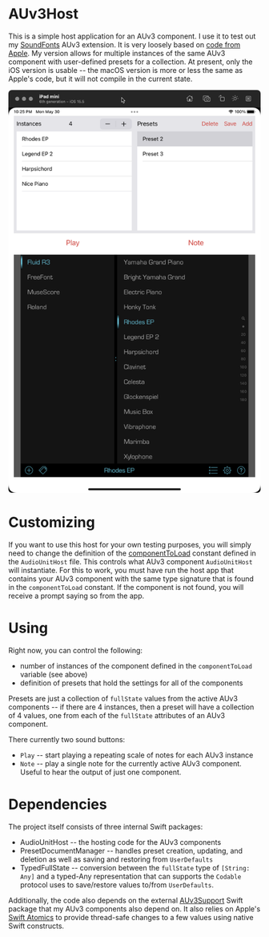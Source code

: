 # AUv3Host

This is a simple host application for an AUv3 component. I use it to test out my 
[SoundFonts](https://github.com/bradhowes/SoundFonts) AUv3 extension. 
It is very
loosely based on [code from Apple](https://developer.apple.com/documentation/audiotoolbox/audio_unit_v3_plug-ins/incorporating_audio_effects_and_instruments).
My version allows for multiple instances of the same AUv3 component with user-defined presets for a collection. At
present, only the iOS version is usable -- the macOS version is more or less the same as Apple's code, but it will not
compile in the current state.

![](app.png)

# Customizing

If you want to use this host for your own testing purposes, you will simply need to change the definition of the
[componentToLoad](https://github.com/bradhowes/AUv3Host/blob/main/Packages/Sources/AudioUnitHost/AudioUnitHost.swift#L11) 
constant defined in the `AudioUnitHost` file. This controls what AUv3 component `AudioUnitHost` will instantiate. For 
this to work, you must have run the host app that contains your AUv3 component with the same type signature that is
found in the `componentToLoad` constant. If the component is not found, you will receive a prompt saying so from the 
app.

# Using

Right now, you can control the following:

* number of instances of the component defined in the `componentToLoad` variable (see above)
* definition of presets that hold the settings for all of the components

Presets are just a collection of `fullState` values from the active AUv3 components -- if there are 4 instances, then a
preset will have a collection of 4 values, one from each of the `fullState` attributes of an AUv3 component.

There currently two sound buttons:

* `Play` -- start playing a repeating scale of notes for each AUv3 instance
* `Note` -- play a single note for the currently active AUv3 component. Useful to hear the output of just one component.

# Dependencies

The project itself consists of three internal Swift packages:

* AudioUnitHost -- the hosting code for the AUv3 components
* PresetDocumentManager -- handles preset creation, updating, and deletion as well as saving and restoring from 
`UserDefaults`
* TypedFullState -- conversion between the `fullState` type of `[String: Any]` and a typed-Any representation that can
supports the `Codable` protocol uses to save/restore values to/from `UserDefaults`.

Additionally, the code also depends on the external [AUv3Support](https://github.com/bradhowes/AUv3Support) Swift
package that my AUv3 components also depend on. It also relies on Apple's 
[Swift Atomics](https://github.com/apple/swift-atomics) to provide thread-safe changes to a few values using native
Swift constructs.
